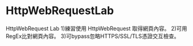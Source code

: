 # HttpWebRequestLab
HttpWebRequest Lab
1)練習使用 HttpWebRequest 取得網頁內容。
2)可用RegEx比對網頁內容。
3)可bypass忽略HTTPS/SSL/TLS憑證交互檢查。
